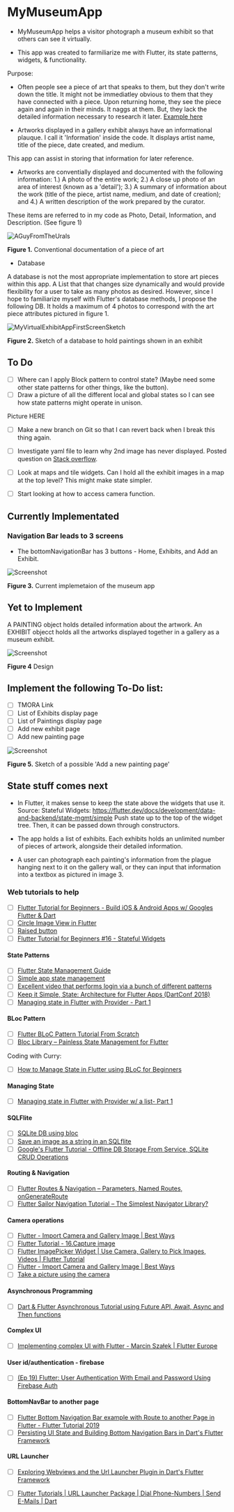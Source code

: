 # MyMuseumApp
* MyMuseumApp helps a visitor photograph a museum exhibit so that others can see it virtually. 

* This app was created to farmiliarize me with Flutter, its state patterns, widgets, & functionality.

Purpose:

* Often people see a piece of art that speaks to them, but they don't write down the title. 
It might not be immediatley obvious to them that they have connected with a piece.
Upon returning home, they see the piece again and again in their minds. It naggs at them.
But, they lack the detailed information necessary to research it later. [Example here](https://www.reddit.com/r/museum/comments/3kxzg7/vasili_neyasov_a_guy_from_the_urals_1959/)

* Artworks displayed in a gallery exhibit always have an informational plauque. I call it 'Information' inside the code.
It displays artist name, title of the piece, date created, and medium. 

This app can assist in storing that information for later reference. 

* Artworks are conventially displayed and documented with the following information: 1.) A photo of the entire work; 2.) A close up photo of an area of interest (known as a 'detail'); 3.) A summary of information about the work (title of the piece, artist name, medium, and date of creation); and 4.) A written description of the work prepared by the curator. 

These items are referred to in my code as Photo, Detail, Information, and Description. (See figure 1)

![AGuyFromTheUrals](https://raw.githubusercontent.com/heathermortensen/MyVirtualMuseumApp/master/images/AManFromTheUrals.png)

**Figure 1.** Conventional documentation of a piece of art

* Database

A database is not the most appropriate implementation to store art pieces within this app. 
A List that that changes size dynamically and would provide flexibility for a user to take as many photos as desired.
However, since I hope to familiarize myself with Flutter's database methods, I propose the following DB. 
It holds a maximum of 4 photos to correspond with the art piece attributes pictured in figure 1.

![MyVirtualExhibitAppFirstScreenSketch](https://raw.githubusercontent.com/heathermortensen/MyVirtualMuseumApp/master/images/databaseImage2.png) 

**Figure 2.** Sketch of a database to hold paintings shown in an exhibit

To Do
------------------------
- [ ] Where can I apply Block pattern to control state? (Maybe need some other state patterns for other things, like the button). 
- [ ] Draw a picture of all the different local and global states so I can see how state patterns might operate in unison.

Picture HERE

- [ ] Make a new branch on Git so that I can revert back when I break this thing again.
- [ ] Investigate yaml file to learn why 2nd image has never displayed. Posted question on [Stack overflow](https://stackoverflow.com/questions/63549695/first-flutter-image-asset-displays-museum-photo-why-is-the-second-image-muse). 

- [ ] Look at maps and tile widgets. Can I hold all the exhibit images in a map at the top level? This might make state simpler.
- [ ] Start looking at how to access camera function.


## Currently Implementated

### Navigation Bar leads to 3 screens

* The bottomNavigationBar has 3 buttons - Home, Exhibits, and Add an Exhibit.

![Screenshot](https://raw.githubusercontent.com/heathermortensen/MyVirtualMuseumApp/master/images/NavBarScreenshot.png)

**Figure 3.** Current implemetaion of the museum app

## Yet to Implement

A PAINTING object holds detailed information about the artwork.
An EXHIBIT objecct holds all the artworks displayed together in a gallery as a museum exhibit.

![Screenshot](https://raw.githubusercontent.com/heathermortensen/MyVirtualMuseumApp/master/images/NavBarScreenshot2.png)
 
 **Figure 4** Design 
 
 Implement the following To-Do list:
 ----------------------------------------
- [ ] TMORA Link
- [ ] List of Exhibits display page
- [ ] List of Paintings display page
- [ ] Add new exhibit page
- [ ] Add new painting page

![Screenshot](https://raw.githubusercontent.com/heathermortensen/MyVirtualMuseumApp/master/images/artshowapp7.png)

**Figure 5.** Sketch of a possible 'Add a new  painting page'

State stuff comes next
------------------------

* In Flutter, it makes sense to keep the state above the widgets that use it. Source: Stateful Widgets: https://flutter.dev/docs/development/data-and-backend/state-mgmt/simple
Push state up to the top of the widget tree. Then, it can be passed down through constructors.

* The app holds a list of exhibits. Each exhibits holds an unlimited number of pieces of artwork, alongside their detailed information.

* A user can photograph each painting's information from the plague hanging next to it on the gallery wall, or they can input that information into a textbox as pictured in image 3.

### Web tutorials to help

* [ ] [Flutter Tutorial for Beginners - Build iOS & Android Apps w/ Googles Flutter & Dart](https://www.youtube.com/watch?v=6ZCz6Ylqk3A)
* [ ] [Circle Image View in Flutter](https://medium.com/@boldijar.paul/circle-image-view-in-flutter-965963c46cf5)
* [ ] [Raised button](https://www.youtube.com/watch?v=i_qXHGaDIqc)
* [ ] [Flutter Tutorial for Beginners #16 - Stateful Widgets](https://www.youtube.com/watch?v=p5dkB3Mrxdo)

#### State Patterns

* [ ] [Flutter State Management Guide](https://fireship.io/lessons/flutter-state-management-guide/)
* [ ] [Simple app state management](https://flutter.dev/docs/development/data-and-backend/state-mgmt/simple)
* [ ] [Excellent video that performs login via a bunch of different patterns](https://medium.com/coding-with-flutter/flutter-state-management-setstate-bloc-valuenotifier-provider-2c11022d871b)
* [ ] [Keep it Simple, State: Architecture for Flutter Apps (DartConf 2018)](https://www.youtube.com/watch?v=zKXz3pUkw9A)
* [ ] [Managing state in Flutter with Provider - Part 1](https://www.youtube.com/watch?v=SxmYaqKyRfc)

#### BLoc Pattern

* [ ] [Flutter BLoC Pattern Tutorial From Scratch](https://www.youtube.com/watch?v=oxeYeMHVLII)
* [ ] [Bloc Library – Painless State Management for Flutter](https://www.youtube.com/watch?v=nQMfaQeCL6M)

Coding with Curry:
* [ ] [How to Manage State in Flutter using BLoC for Beginners](https://www.youtube.com/watch?v=vA_bBx92OH0)

#### Managing State

* [ ] [Managing state in Flutter with Provider w/ a list- Part 1](https://www.youtube.com/watch?v=SxmYaqKyRfc)

#### SQLFlite

* [ ] [SQLite DB using bloc](youtube.com/watch?v=8bV9ixYNAL4)
* [ ] [Save an image as a string in an SQLflite](https://www.youtube.com/watch?v=AZzwLRIBpuw)
* [ ] [Google's Flutter Tutorial - Offline DB Storage From Service, SQLite CRUD Operations](https://www.youtube.com/watch?v=KsZQQK1HOu8)

#### Routing & Navigation

* [ ] [Flutter Routes & Navigation – Parameters, Named Routes, onGenerateRoute](https://www.youtube.com/watch?v=nyvwx7o277U)
* [ ] [Flutter Sailor Navigation Tutorial – The Simplest Navigator Library?](https://www.youtube.com/watch?v=T1hzNcaAKiA)

#### Camera operations

* [ ] [Flutter - Import Camera and Gallery Image | Best Ways](https://www.youtube.com/watch?v=cyhuPzAlgUU)
* [ ] [Flutter Tutorial - 16.Capture image](https://www.youtube.com/watch?v=gkYQKFE0Fmk)
* [ ] [Flutter ImagePicker Widget | Use Camera, Gallery to Pick Images, Videos | Flutter Tutorial](https://www.youtube.com/watch?v=m_87i4hHPuQ)
* [ ] [Flutter - Import Camera and Gallery Image | Best Ways](https://www.youtube.com/watch?v=cyhuPzAlgUU)
* [ ] [Take a picture using the camera](https://flutter.dev/docs/cookbook/plugins/picture-using-camera#:~:text=Many%20apps%20require%20working%20with,and%20take%20photos%20or%20videos.)

#### Asynchronous Programming

* [ ] [Dart & Flutter Asynchronous Tutorial using Future API, Await, Async and Then functions](https://www.youtube.com/watch?v=g9Uk1Xou0m4)

#### Complex UI

* [ ] [Implementing complex UI with Flutter - Marcin Szałek | Flutter Europe](https://www.youtube.com/watch?v=FCyoHclCqc8)

#### User id/authentication - firebase

* [ ] [(Ep 19) Flutter: User Authentication With Email and Password Using Firebase Auth](https://www.youtube.com/watch?v=iTYD13w6Duo)

#### BottomNavBar to another page

* [ ] [Flutter Bottom Navigation Bar example with Route to another Page in Flutter - Flutter Tutorial 2019](https://www.youtube.com/watch?v=18PVdmBOEQM)
* [ ] [Persisting UI State and Building Bottom Navigation Bars in Dart's Flutter Framework](https://www.youtube.com/watch?v=EyLqj9L_Tck)

#### URL Launcher

* [ ] [Exploring Webviews and the Url Launcher Plugin in Dart's Flutter Framework](https://www.youtube.com/watch?v=sK-8k1Dq1xM)
* [ ] [Flutter Tutorials | URL Launcher Package | Dial Phone-Numbers | Send E-Mails | Dart](https://www.youtube.com/watch?v=OfhQsWfRxRE)





